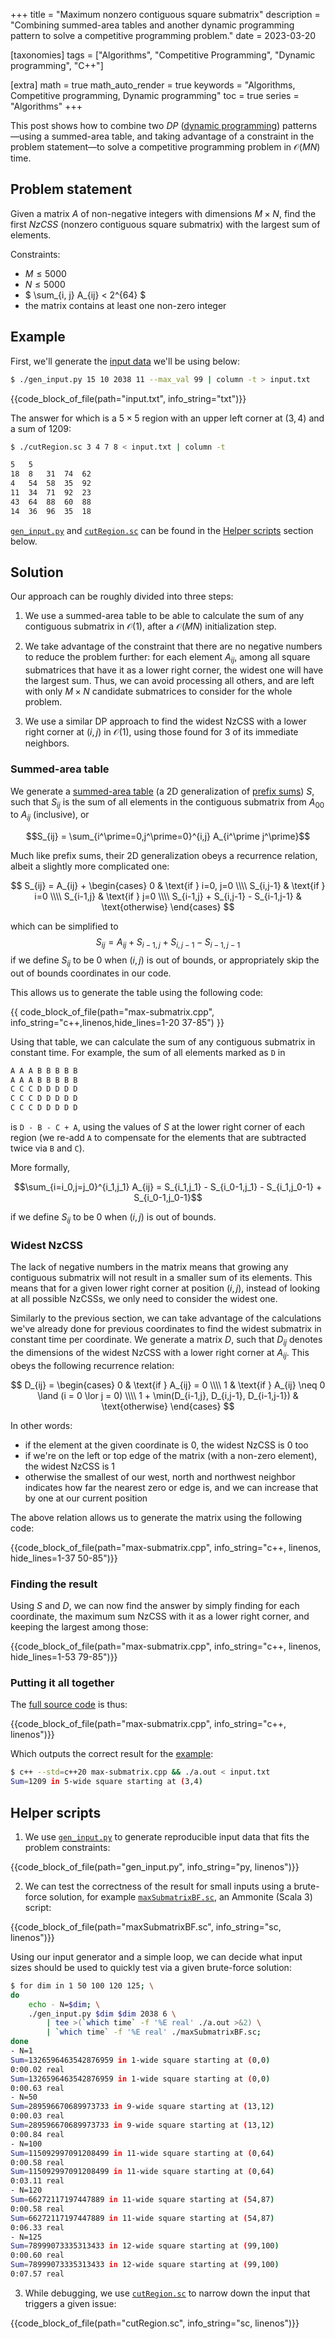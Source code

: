 +++
title = "Maximum nonzero contiguous square submatrix"
description = "Combining summed-area tables and another dynamic programming pattern to solve a competitive programming problem."
date = 2023-03-20

[taxonomies]
tags = ["Algorithms", "Competitive Programming", "Dynamic programming", "C++"]

[extra]
math = true
math_auto_render = true
keywords = "Algorithms, Competitive programming, Dynamic programming"
toc = true
series = "Algorithms"
+++


This post shows how to combine two *DP* ([dynamic programming](https://en.wikipedia.org/wiki/Dynamic_programming)) patterns—using a summed-area table, and taking advantage of a constraint in the problem statement—to solve a competitive programming problem in $\mathcal{O}(MN)$ time.


<!-- more -->


## Problem statement

Given a matrix $A$ of non-negative integers with dimensions $M{\times}N$, find the first *NzCSS* (nonzero contiguous square submatrix) with the largest sum of elements.

Constraints:

* $M \leq 5000$
* $N \leq 5000$
* $ \sum_{i, j} A_{ij} < 2^{64} $
* the matrix contains at least one non-zero integer


## Example

First, we'll generate the [input data](input.txt) we'll be using below:

```sh
$ ./gen_input.py 15 10 2038 11 --max_val 99 | column -t > input.txt
```

{{code_block_of_file(path="input.txt", info_string="txt")}}

The answer for which is a $5{\times}5$ region with an upper left corner at $(3,4)$ and a sum of $1209$:

```sh
$ ./cutRegion.sc 3 4 7 8 < input.txt | column -t
```

```txt
5   5
18  8   31  74  62
4   54  58  35  92
11  34  71  92  23
43  64  88  60  88
14  36  96  35  18
```

[`gen_input.py`](gen_input.py) and [`cutRegion.sc`](cutRegion.sc) can be found in the [Helper scripts](#helper-scripts) section below.

## Solution

Our approach can be roughly divided into three steps:

1. We use a summed-area table to be able to calculate the sum of any contiguous submatrix in $\mathcal{O}(1)$, after a $\mathcal{O}(MN)$ initialization step.

2. We take advantage of the constraint that there are no negative numbers to reduce the problem further: for each element $A_{ij}$, among all square submatrices that have it as a lower right corner, the widest one will have the largest sum. Thus, we can avoid processing all others, and are left with only $M{\times}N$ candidate submatrices to consider for the whole problem.

3. We use a similar DP approach to find the widest NzCSS with a lower right corner at $(i,j)$ in $\mathcal{O}(1)$, using those found for 3 of its immediate neighbors.


### Summed-area table

We generate a [summed-area table](https://en.wikipedia.org/wiki/Summed-area_table) (a 2D generalization of [prefix sums](https://en.wikipedia.org/wiki/Prefix_sum)) $S$, such that $S_{ij}$ is the sum of all elements in the contiguous submatrix from $A_{00}$ to $A_{ij}$ (inclusive), or

$$S_{ij} = \sum_{i^\prime=0,j^\prime=0}^{i,j} A_{i^\prime j^\prime}$$

Much like prefix sums, their 2D generalization obeys a recurrence relation, albeit a slightly more complicated one:

$$
S_{ij} = A_{ij} +
    \begin{cases}
        0                                   & \text{if } i=0, j=0     \\\\
        S_{i,j-1}                           & \text{if } i=0          \\\\
        S_{i-1,j}                           & \text{if } j=0          \\\\
        S_{i-1,j} + S_{i,j-1} - S_{i-1,j-1} & \text{otherwise}
    \end{cases}
$$

which can be simplified to $$S_{ij} = A_{ij} +S_{i-1,j} + S_{i,j-1} - S_{i-1,j-1}$$ if we define $S_{ij}$ to be $0$ when $(i,j)$ is out of bounds, or appropriately skip the out of bounds coordinates in our code.

This allows us to generate the table using the following code:

{{ code_block_of_file(path="max-submatrix.cpp", info_string="c++,linenos,hide_lines=1-20 37-85") }}

Using that table, we can calculate the sum of any contiguous submatrix in constant time. For example, the sum of all elements marked as `D` in

```txt
A A A B B B B B
A A A B B B B B
C C C D D D D D
C C C D D D D D
C C C D D D D D
```

is `D - B - C + A`, using the values of $S$ at the lower right corner of each region (we re-add `A` to compensate for the elements that are subtracted twice via `B` and `C`).

More formally,

$$\sum_{i=i_0,j=j_0}^{i_1,j_1} A_{ij} =
    S_{i_1,j_1} - S_{i_0-1,j_1} - S_{i_1,j_0-1} + S_{i_0-1,j_0-1}$$

if we define $S_{ij}$ to be $0$ when $(i,j)$ is out of bounds.


### Widest NzCSS

The lack of negative numbers in the matrix means that growing any contiguous submatrix will not result in a smaller sum of its elements. This means that for a given lower right corner at position $(i,j)$, instead of looking at all possible NzCSSs, we only need to consider the widest one.

Similarly to the previous section, we can take advantage of the calculations we've already done for previous coordinates to find the widest submatrix in constant time per coordinate. We generate a matrix $D$, such that $D_{ij}$ denotes the dimensions of the widest NzCSS with a lower right corner at $A_{ij}$. This obeys the following recurrence relation:


$$
D_{ij} =
    \begin{cases}
        0                                           & \text{if } A_{ij} = 0                  \\\\
        1                                           & \text{if } A_{ij} \neq 0 \land (i = 0 \lor j = 0) \\\\
        1 + \min(D_{i-1,j}, D_{i,j-1}, D_{i-1,j-1}) & \text{otherwise}
    \end{cases}
$$

In other words:

* if the element at the given coordinate is 0, the widest NzCSS is 0 too
* if we're on the left or top edge of the matrix (with a non-zero element), the widest NzCSS is 1
* otherwise the smallest of our west, north and northwest neighbor indicates how far the nearest zero or edge is, and we can increase that by one at our current position

The above relation allows us to generate the matrix using the following code:

{{code_block_of_file(path="max-submatrix.cpp", info_string="c++, linenos, hide_lines=1-37 50-85")}}


### Finding the result

Using $S$ and $D$, we can now find the answer by simply finding for each coordinate, the maximum sum NzCSS with it as a lower right corner, and keeping the largest among those:

{{code_block_of_file(path="max-submatrix.cpp", info_string="c++, linenos, hide_lines=1-53 79-85")}}


### Putting it all together

The [full source code](max-submatrix.cpp) is thus:

{{code_block_of_file(path="max-submatrix.cpp", info_string="c++, linenos")}}

Which outputs the correct result for the [example](#example):

```sh
$ c++ --std=c++20 max-submatrix.cpp && ./a.out < input.txt
Sum=1209 in 5-wide square starting at (3,4)
```

## Helper scripts

1. We use [`gen_input.py`](gen_input.py) to generate reproducible input data that fits the problem constraints:

{{code_block_of_file(path="gen_input.py", info_string="py, linenos")}}

2. We can test the correctness of the result for small inputs using a brute-force solution, for example [`maxSubmatrixBF.sc`](maxSubmatrixBF.sc), an Ammonite (Scala 3) script:

{{code_block_of_file(path="maxSubmatrixBF.sc", info_string="sc, linenos")}}

Using our input generator and a simple loop, we can decide what input sizes should be used to quickly test via a given brute-force solution:

```sh
$ for dim in 1 50 100 120 125; \
do
    echo - N=$dim; \
    ./gen_input.py $dim $dim 2038 6 \
        | tee >(`which time` -f '%E real' ./a.out >&2) \
        | `which time` -f '%E real' ./maxSubmatrixBF.sc;
done
- N=1
Sum=1326596463542876959 in 1-wide square starting at (0,0)
0:00.02 real
Sum=1326596463542876959 in 1-wide square starting at (0,0)
0:00.63 real
- N=50
Sum=289596670689973733 in 9-wide square starting at (13,12)
0:00.03 real
Sum=289596670689973733 in 9-wide square starting at (13,12)
0:00.84 real
- N=100
Sum=115092997091208499 in 11-wide square starting at (0,64)
0:00.58 real
Sum=115092997091208499 in 11-wide square starting at (0,64)
0:03.11 real
- N=120
Sum=66272117197447889 in 11-wide square starting at (54,87)
0:00.58 real
Sum=66272117197447889 in 11-wide square starting at (54,87)
0:06.33 real
- N=125
Sum=78999073335313433 in 12-wide square starting at (99,100)
0:00.60 real
Sum=78999073335313433 in 12-wide square starting at (99,100)
0:07.57 real
```

3. While debugging, we use [`cutRegion.sc`](cutRegion.sc) to narrow down the input that triggers a given issue:

{{code_block_of_file(path="cutRegion.sc", info_string="sc, linenos")}}